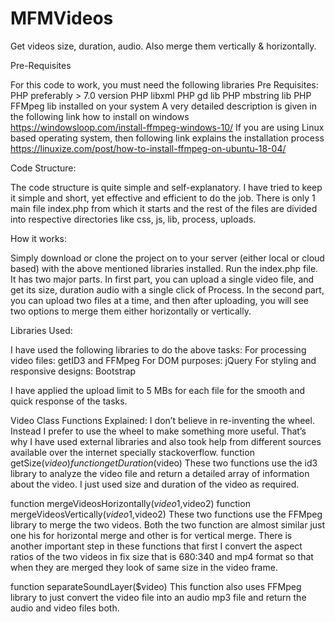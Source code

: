 # MFMVideos
Get videos size, duration, audio. Also merge them vertically &amp; horizontally.

Pre-Requisites 

For this code to work, you must need the following libraries
Pre Requisites:
PHP preferably > 7.0 version 
PHP libxml
PHP gd lib
PHP mbstring lib
PHP FFMpeg lib installed on your system 
A very detailed description is given in the following link how to install on windows 
https://windowsloop.com/install-ffmpeg-windows-10/
If you are using Linux based operating system, then following link explains the installation process
https://linuxize.com/post/how-to-install-ffmpeg-on-ubuntu-18-04/


Code Structure:

The code structure is quite simple and self-explanatory. I have tried to keep it simple and short, yet effective and efficient to do the job.
There is only 1 main file index.php from which it starts and the rest of the files are divided into respective directories like css, js, lib, process, uploads.


How it works:

Simply download or clone the project on to your server (either local or cloud based) with the above mentioned libraries installed. Run the index.php file. 
It has two major parts. 
In first part, you can upload a single video file, and get its size, duration audio with a single click of Process.
In the second part, you can upload two files at a time, and then after uploading, you will see two options to merge them either horizontally or vertically.

Libraries Used:

I have used the following libraries to do the above tasks:
For processing video files:
getID3 and FFMpeg
For DOM purposes:
jQuery
For styling and responsive designs:
Bootstrap

I have applied the upload limit to 5 MBs for each file for the smooth and quick response of the tasks.






Video Class Functions Explained:
I don’t believe in re-inventing the wheel. Instead I prefer to use the wheel to make something more useful. That’s why I have used external libraries and also took help from different sources available over the internet specially stackoverflow. 
function getSize($video)
function getDuration($video)
These two functions use the id3 library to analyze the video file and return a detailed array of information about the video. I just used size and duration of the video as required.

function mergeVideosHorizontally($video1,$video2)
function mergeVideosVertically($video1,$video2)
These two functions use the FFMpeg library to merge the two videos. Both the two function are almost similar just one his for horizontal merge and other is for vertical merge.
There is another important step in these functions that first I convert the aspect ratios of the two videos in fix size that is 680:340 and mp4 format so that when they are merged they look of same size in the video frame.

function separateSoundLayer($video)
This function also uses FFMpeg library to just convert the video file into an audio mp3 file and return the audio and video files both.
